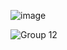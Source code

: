 ![image](https://github.com/Vampire-js/Vampire-js/assets/103945371/25176608-e0e6-452c-aaef-9253a43dc1e2)

 ![Group 12](https://github.com/Vampire-js/Vampire-js/assets/103945371/24613e06-c0d1-4700-9de2-5e5e4888fb78)
